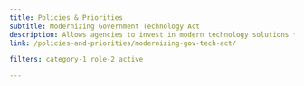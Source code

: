 ```yaml
---
title: Policies & Priorities
subtitle: Modernizing Government Technology Act
description: Allows agencies to invest in modern technology solutions to improve service delivery to the public, secure sensitive systems and data, and save taxpayer dollars.
link: /policies-and-priorities/modernizing-gov-tech-act/

filters: category-1 role-2 active

---
```

